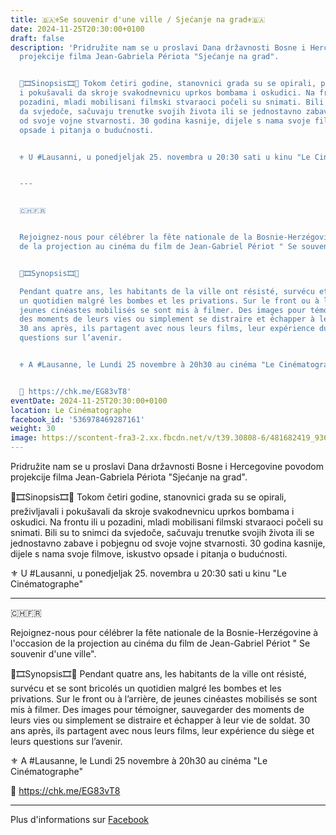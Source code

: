 ```yaml
---
title: 🇧🇦⚜️Se souvenir d'une ville / Sjećanje na grad⚜️🇧🇦
date: 2024-11-25T20:30:00+0100
draft: false
description: 'Pridružite nam se u proslavi Dana državnosti Bosne i Hercegovine  povodom
  projekcije filma Jean-Gabriela Périota "Sjećanje na grad".


  🎦🎞Sinopsis🎞🎦 Tokom četiri godine, stanovnici grada su se opirali, preživljavali
  i pokušavali da skroje svakodnevnicu uprkos bombama i oskudici. Na frontu ili u
  pozadini, mladi mobilisani filmski stvaraoci počeli su snimati. Bili su to snimci
  da svjedoče, sačuvaju trenutke svojih života ili se jednostavno zabave i pobjegnu
  od svoje vojne stvarnosti. 30 godina kasnije, dijele s nama svoje filmove, iskustvo
  opsade i pitanja o budućnosti.


  ⚜️ U #Lausanni, u ponedjeljak 25. novembra u 20:30 sati u kinu "Le Cinématographe"


  ---


  🇨🇭🇫🇷


  Rejoignez-nous pour célébrer la fête nationale de la Bosnie-Herzégovine à l''occasion
  de la projection au cinéma du film de Jean-Gabriel Périot " Se souvenir d''une ville".


  🎦🎞Synopsis🎞🎦

  Pendant quatre ans, les habitants de la ville ont résisté, survécu et se sont bricolés
  un quotidien malgré les bombes et les privations. Sur le front ou à l’arrière, de
  jeunes cinéastes mobilisés se sont mis à filmer. Des images pour témoigner, sauvegarder
  des moments de leurs vies ou simplement se distraire et échapper à leur vie de soldat.
  30 ans après, ils partagent avec nous leurs films, leur expérience du siège et leurs
  questions sur l’avenir.


  ⚜️ A #Lausanne, le Lundi 25 novembre à 20h30 au cinéma "Le Cinématographe"


  🎫 https://chk.me/EG83vT8'
eventDate: 2024-11-25T20:30:00+0100
location: Le Cinématographe
facebook_id: '536978469287161'
weight: 30
image: https://scontent-fra3-2.xx.fbcdn.net/v/t39.30808-6/481682419_936266505344065_7770626978622306899_n.jpg?_nc_cat=111&ccb=1-7&_nc_sid=9e60e4&_nc_eui2=AeHOUsFeuTblo5PfAeuSDKH-KzThDjqljUcrNOEOOqWNR_3iXY8X_b32E-p9_BSEKq7uu4YSOmRH3ziCc6ldAvK3&_nc_ohc=jwlDFPyDxqgQ7kNvwG0h9rk&_nc_oc=AdlrRSFx6uMIuPZDwH6Ljz_Ut1wTCYAsQG8LvFEfCluzga3tHZq4CjGAkXk7OCzBhjg&_nc_zt=23&_nc_ht=scontent-fra3-2.xx&edm=ABTKTjYEAAAA&_nc_gid=cYk-_7VuxsoQwbMS8iHeeg&oh=00_AfIXaMOK-KXOSwlXwEWvHudxEEaYNFXJtAgkyNNrNXcMuQ&oe=68208504
---
```


Pridružite nam se u proslavi Dana državnosti Bosne i Hercegovine  povodom projekcije filma Jean-Gabriela Périota "Sjećanje na grad".

🎦🎞Sinopsis🎞🎦 Tokom četiri godine, stanovnici grada su se opirali, preživljavali i pokušavali da skroje svakodnevnicu uprkos bombama i oskudici. Na frontu ili u pozadini, mladi mobilisani filmski stvaraoci počeli su snimati. Bili su to snimci da svjedoče, sačuvaju trenutke svojih života ili se jednostavno zabave i pobjegnu od svoje vojne stvarnosti. 30 godina kasnije, dijele s nama svoje filmove, iskustvo opsade i pitanja o budućnosti.

⚜️ U #Lausanni, u ponedjeljak 25. novembra u 20:30 sati u kinu "Le Cinématographe"

---

🇨🇭🇫🇷

Rejoignez-nous pour célébrer la fête nationale de la Bosnie-Herzégovine à l'occasion de la projection au cinéma du film de Jean-Gabriel Périot " Se souvenir d'une ville".

🎦🎞Synopsis🎞🎦
Pendant quatre ans, les habitants de la ville ont résisté, survécu et se sont bricolés un quotidien malgré les bombes et les privations. Sur le front ou à l’arrière, de jeunes cinéastes mobilisés se sont mis à filmer. Des images pour témoigner, sauvegarder des moments de leurs vies ou simplement se distraire et échapper à leur vie de soldat. 30 ans après, ils partagent avec nous leurs films, leur expérience du siège et leurs questions sur l’avenir.

⚜️ A #Lausanne, le Lundi 25 novembre à 20h30 au cinéma "Le Cinématographe"

🎫 https://chk.me/EG83vT8

---

Plus d'informations sur [Facebook](https://facebook.com/events/536978469287161)